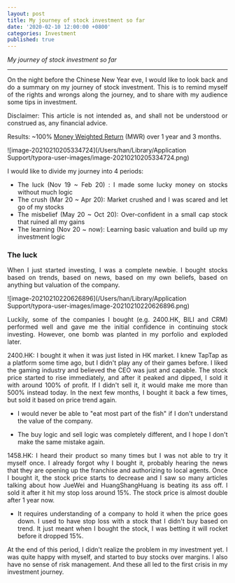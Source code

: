 ```yaml
---
layout: post
title: My journey of stock investment so far
date: '2020-02-10 12:00:00 +0800'
categories: Investment
published: true
---
```


<style>body {text-align: justify}</style>

*My journey of stock investment so far*

------

On the night before the Chinese New Year eve, I would like to look back and do a summary on my journey of stock investment. This is to remind myself of the rights and wrongs along the journey, and to share with my audience some tips in investment.

Disclaimer: This article is not intended as, and shall not be understood or construed as, any financial advice. 

Results:  ~100% [Money Weighted Return](https://www.investopedia.com/terms/m/money-weighted-return.asp) (MWR) over 1 year and 3 months.

![image-20210210205334724](/Users/han/Library/Application Support/typora-user-images/image-20210210205334724.png)

I would like to divide my journey into 4 periods:

- The luck (Nov 19 ~ Feb 20) :  I made some lucky money on stocks without much logic
- The crush (Mar 20 ~ Apr 20): Market crushed and I was scared and let go of my stocks
- The misbelief (May 20 ~ Oct 20): Over-confident in a small cap stock that ruined all my gains
- The learning (Nov 20 ~ now): Learning basic valuation and build up my investment logic

### The luck

When I just started investing, I was a complete newbie. I bought stocks based on trends, based on news, based on my own beliefs, based on anything but valuation of the company.

![image-20210210220626896](/Users/han/Library/Application Support/typora-user-images/image-20210210220626896.png)

Luckily, some of the companies I bought (e.g. 2400.HK, BILI and CRM) performed well and gave me the initial confidence in continuing stock investing. However, one bomb was planted in my porfolio and exploded later.

2400.HK: I bought it when it was just listed in HK market. I knew TapTap as a platform some time ago, but I didn't play any of their games before. I liked the gaming industry and believed the CEO was just and capable. The stock price started to rise immediately, and after it peaked and dipped, I sold it with around 100% of profit. If I didn't sell it, it would make me more than 500% instead today. In the next few months, I bought it back a few times, but sold it based on price trend again. 

- I would never be able to "eat most part of the fish" if I don't understand the value of the company.

- The buy logic and sell logic was completely different, and I hope I don't make the same mistake again. 

1458.HK: I heard their product so many times but I was not able to try it myself once. I already forgot why I bought it, probably hearing the news that they are opening up the franchise and authorizing to local agents. Once I bought it, the stock price starts to decrease and I saw so many articles talking about how JueWei and HuangShangHuang is beating its ass off. I sold it after it hit my stop loss around 15%. The stock price is almost double after 1 year now.

- It requires understanding of a company to hold it when the price goes down. I used to have stop loss with a stock that I didn't buy based on trend. It just meant when I bought the stock, I was betting it will rocket before it dropped 15%.

At the end of this period, I didn't realize the problem in my investment yet. I was quite happy with myself, and started to buy stocks over margins. I also have no sense of risk management. And these all led to the first crisis in my investment journey.

 

